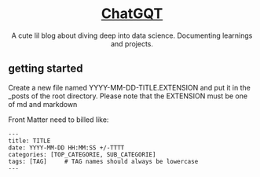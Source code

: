 [//]: # "Title"
<div align="center">

# [ChatGQT](https://ethaeral.github.io/ChatGQT/)
[//]: # "Description"
A cute lil blog about diving deep into data science. Documenting learnings and projects.

</div>

[//]: # "Demo"
## getting started
Create a new file named YYYY-MM-DD-TITLE.EXTENSION and put it in the _posts of the root directory. Please note that the EXTENSION must be one of md and markdown

Front Matter need to billed like:
```
---
title: TITLE
date: YYYY-MM-DD HH:MM:SS +/-TTTT
categories: [TOP_CATEGORIE, SUB_CATEGORIE]
tags: [TAG]     # TAG names should always be lowercase
---
```